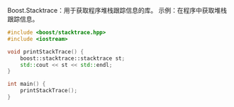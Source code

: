 Boost.Stacktrace：用于获取程序堆栈跟踪信息的库。
示例：在程序中获取堆栈跟踪信息。

```cpp
#include <boost/stacktrace.hpp>
#include <iostream>

void printStackTrace() {
    boost::stacktrace::stacktrace st;
    std::cout << st << std::endl;
}

int main() {
    printStackTrace();
}
```